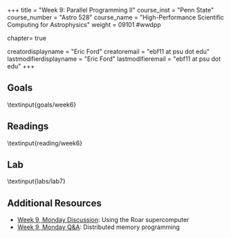+++
title = "Week 9: Parallel Programming II"
course_inst = "Penn State"
course_number = "Astro 528"
course_name = "High-Performance Scientific Computing for Astrophysics"
weight = 09101  #wwdpp

chapter= true

creatordisplayname = "Eric Ford"
creatoremail = "ebf11 at psu dot edu"
lastmodifierdisplayname = "Eric Ford"
lastmodifieremail = "ebf11 at psu dot edu"
+++

## Goals
\textinput{goals/week6}

## Readings
\textinput{reading/week6}

## Lab
\textinput{labs/lab7}

## Additional Resources
- [Week 9, Monday Discussion](https://psuastro528.github.io/Notes-Fall2023/week9/week9_discuss.html):  Using the Roar supercomputer
- [Week 9, Monday Q&A](https://psuastro528.github.io/Notes-Fall2023/week9/week9_discuss.html):  Distributed memory programming

